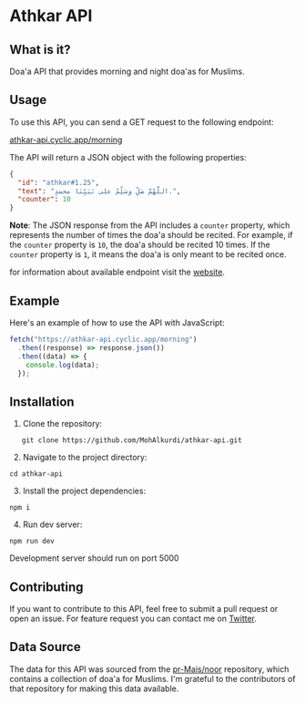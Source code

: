 # Athkar API

## What is it?

Doa'a API that provides morning and night doa'as for Muslims.

## Usage

To use this API, you can send a GET request to the following endpoint:

[athkar-api.cyclic.app/morning](https://athkar-api.cyclic.app/morning)

The API will return a JSON object with the following properties:

```json
{
  "id": "athkar#1.25",
  "text": "اللَّهُمَّ صَلِّ وسَلِّمْ على نَبَيِّنَا محمدٍ.",
  "counter": 10
}
```

**Note**: The JSON response from the API includes a `counter` property, which represents the number of times the doa'a should be recited. For example, if the `counter` property is `10`, the doa'a should be recited 10 times. If the `counter` property is `1`, it means the doa'a is only meant to be recited once.

for information about available endpoint visit the [website](https://athkar-api.cyclic.app).

## Example

Here's an example of how to use the API with JavaScript:

```javascript
fetch("https://athkar-api.cyclic.app/morning")
  .then((response) => response.json())
  .then((data) => {
    console.log(data);
  });
```

## Installation

1. Clone the repository:

```shell
   git clone https://github.com/MohAlkurdi/athkar-api.git
```

2. Navigate to the project directory:

```shell
cd athkar-api
```

3. Install the project dependencies:

```shell
npm i
```

4. Run dev server:

```shell
npm run dev
```

Development server should run on port 5000

## Contributing

If you want to contribute to this API, feel free to submit a pull request or open an issue.
For feature request you can contact me on [Twitter](https://twitter.com/Coder_Moh).

## Data Source

The data for this API was sourced from the [pr-Mais/noor](https://github.com/pr-Mais/noor) repository, which contains a collection of doa'a for Muslims. I'm grateful to the contributors of that repository for making this data available.
